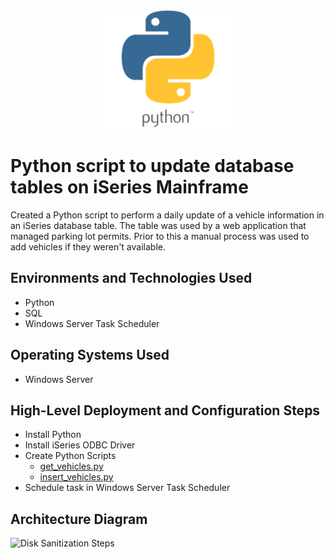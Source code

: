 <p align="center">
<!--img src="https://place-hold.it/600x200" alt="Place Holder Image"/-->
<img src="assets/python.png" alt="Python Logo" />
</p>

# Python script to update database tables on iSeries Mainframe
Created a Python script to perform a daily update of a vehicle information in an iSeries database table.  The table was used by a web application that managed parking lot permits.  Prior to this a manual process was used to add vehicles if they weren't available.  

## Environments and Technologies Used

- Python
- SQL
- Windows Server Task Scheduler

## Operating Systems Used

- Windows Server

## High-Level Deployment and Configuration Steps

- Install Python
- Install iSeries ODBC Driver
- Create Python Scripts
    - [get_vehicles.py](blob/main/get_vehicles.py)
    - [insert_vehicles.py](blob/main/insert_vehicles.py)
- Schedule task in Windows Server Task Scheduler


<h2>Architecture Diagram</h2>

<p>
<img src="https://i.imgur.com/DJmEXEB.png" height="80%" width="80%" alt="Disk Sanitization Steps"/>
</p>
